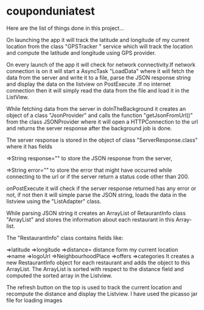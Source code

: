 # couponduniatest

Here are the list of things done in this project...

On launching the app it will track the latitude and longitude of my current location from the class "GPSTracker " service  which will track the location and compute the latitude and longitude using GPS provider.

On every launch of the app it will check for network connectivity.If network connection is on it will start a AsyncTask "LoadData"  where it will fetch the data from the server and write it to a file, parse the JSON response string and  display the data on the  listview on PostExecute .If no  internet connection then it will simply read the data from the file and load it in the ListView.

While fetching data from the server in doInTheBackground it creates an object of a class "JsonProvider" and calls the function "getJsonFromUrl()" from the class JSONProvider where it will open a HTTPConnection to the url and returns the server response after the background job is done.

The server response is stored in the object of class  "ServerResponse.class" where it has fields

=>String response="" to store the JSON response from the server,

=>String error="" to store the error that might have occurred while connecting to the url or if the server return a status code other than 200.

onPostExecute it will check if the server response returned has any error or not, if not then it will simple parse the JSON string, loads the data in the listview using the "ListAdapter" class.

While parsing JSON string it creates an ArrayList of RetaurantInfo class "ArrayList<RestaurantInfo>" and stores the information about each restaurant in this Array-list.

The "RestaurantInfo" class contains fields like:

=>latitude
=>longitude
=>distance= distance form my current location
=>name
=>logoUrl
=>NeighbourhoodPlace
=>offers
=>categories
It creates a new RestaurantInfo object for each restaurant and adds the object to this ArrayList.
The ArrayList is sorted with respect to the distance field and computed the sorted array in the Listview.

The refresh button on the top is used to track the current location and recompute the distance and display the Listview.
I have used the picasso jar file for loading images
